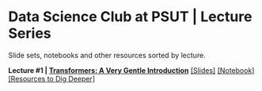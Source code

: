 # **Data Science Club at PSUT** | Lecture Series

Slide sets, notebooks and other resources sorted by lecture.

**Lecture #1 | [Transformers: A Very Gentle Introduction](https://github.com/a-tabaza/dsc-lectures/tree/main/transformers)**
[[Slides]](https://github.com/a-tabaza/dsc-lectures/blob/main/transformers/transformers.pdf) [[Notebook]](https://github.com/a-tabaza/dsc-lectures/blob/main/transformers/transformers.ipynb) [[Resources to Dig Deeper]](https://github.com/a-tabaza/dsc-lectures/blob/a816f75e441c4abb10dc627cd5ab246b832df99c/transformers/README.md)
